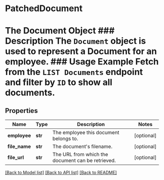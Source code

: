 # PatchedDocument

# The Document Object ### Description The `Document` object is used to represent a Document for an employee.  ### Usage Example Fetch from the `LIST Documents` endpoint and filter by `ID` to show all documents.
## Properties
Name | Type | Description | Notes
------------ | ------------- | ------------- | -------------
**employee** | **str** | The employee this document belongs to. | [optional] 
**file_name** | **str** | The document&#39;s filename. | [optional] 
**file_url** | **str** | The URL from which the document can be retrieved. | [optional] 

[[Back to Model list]](../README.md#documentation-for-models) [[Back to API list]](../README.md#documentation-for-api-endpoints) [[Back to README]](../README.md)


